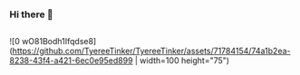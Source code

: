 ### Hi there 👋

##
![0 wO81Bodh1Ifqdse8](https://github.com/TyereeTinker/TyereeTinker/assets/71784154/74a1b2ea-8238-43f4-a421-6ec0e95ed899 | width=100 height="75")
##

<!--
**TyereeTinker/TyereeTinker** is a ✨ _special_ ✨ repository because its `README.md` (this file) appears on your GitHub profile.

Here are some ideas to get you started:

- 🔭 I’m currently working on ...
- 🌱 I’m currently learning ...
- 👯 I’m looking to collaborate on ...
- 🤔 I’m looking for help with ...
- 💬 Ask me about ...
- 📫 How to reach me: ...
- 😄 Pronouns: ...
- ⚡ Fun fact: ...
-->
